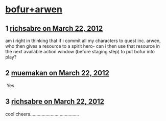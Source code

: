# [bofur+arwen](https://community.fantasyflightgames.com/topic/62215-bofurarwen/)

## 1 [richsabre on March 22, 2012](https://community.fantasyflightgames.com/topic/62215-bofurarwen/?do=findComment&comment=609146)

am i right in thinking that if i commit all my characters to quest inc. arwen, who then gives a resource to a spirit hero- can i then use that resource in the next available action window (before staging step) to put bofur into play?

## 2 [muemakan on March 22, 2012](https://community.fantasyflightgames.com/topic/62215-bofurarwen/?do=findComment&comment=609149)

 Yes                      

## 3 [richsabre on March 22, 2012](https://community.fantasyflightgames.com/topic/62215-bofurarwen/?do=findComment&comment=609160)

cool cheers......................................

